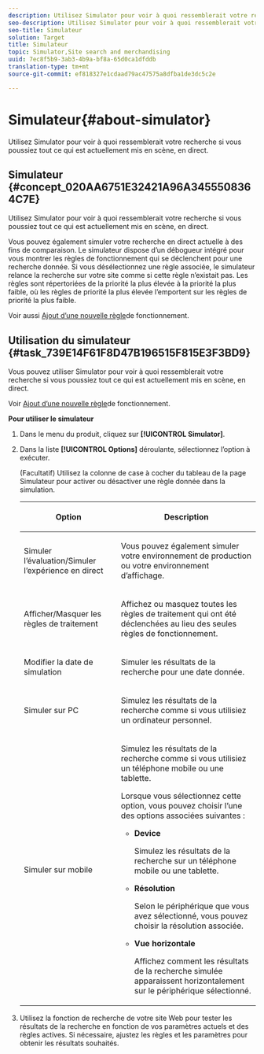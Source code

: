 ```yaml
---
description: Utilisez Simulator pour voir à quoi ressemblerait votre recherche si vous poussiez tout ce qui est actuellement mis en scène, en direct.
seo-description: Utilisez Simulator pour voir à quoi ressemblerait votre recherche si vous poussiez tout ce qui est actuellement mis en scène, en direct.
seo-title: Simulateur
solution: Target
title: Simulateur
topic: Simulator,Site search and merchandising
uuid: 7ec8f5b9-3ab3-4b9a-bf8a-65d0ca1dfddb
translation-type: tm+mt
source-git-commit: ef818327e1cdaad79ac47575a8dfba1de3dc5c2e

---
```



# Simulateur{#about-simulator}

Utilisez Simulator pour voir à quoi ressemblerait votre recherche si vous poussiez tout ce qui est actuellement mis en scène, en direct.

## Simulateur {#concept_020AA6751E32421A96A3455508364C7E}

Utilisez Simulator pour voir à quoi ressemblerait votre recherche si vous poussiez tout ce qui est actuellement mis en scène, en direct.

Vous pouvez également simuler votre recherche en direct actuelle à des fins de comparaison. Le simulateur dispose d’un débogueur intégré pour vous montrer les règles de fonctionnement qui se déclenchent pour une recherche donnée. Si vous désélectionnez une règle associée, le simulateur relance la recherche sur votre site comme si cette règle n’existait pas. Les règles sont répertoriées de la priorité la plus élevée à la priorité la plus faible, où les règles de priorité la plus élevée l’emportent sur les règles de priorité la plus faible.

Voir aussi [Ajout d’une nouvelle règle](c-about-rules-menu/c-about-business-rules.md#task_BD3B31ED48BB4B1B8F1DCD3BFA2528E7)de fonctionnement.

## Utilisation du simulateur {#task_739E14F61F8D47B196515F815E3F3BD9}

Vous pouvez utiliser Simulator pour voir à quoi ressemblerait votre recherche si vous poussiez tout ce qui est actuellement mis en scène, en direct.

Voir [Ajout d’une nouvelle règle](c-about-rules-menu/c-about-business-rules.md#task_BD3B31ED48BB4B1B8F1DCD3BFA2528E7)de fonctionnement.

**Pour utiliser le simulateur**

1. Dans le menu du produit, cliquez sur **[!UICONTROL Simulator]**.
1. Dans la liste **[!UICONTROL Options]** déroulante, sélectionnez l’option à exécuter.

   <!-- 
   
   r_simulator_page_options.xml
   
   -->

   (Facultatif) Utilisez la colonne de case à cocher du tableau de la page Simulateur pour activer ou désactiver une règle donnée dans la simulation.

   <table> 
    <thead> 
      <tr> 
      <th colname="col1" class="entry"> <p>Option </p> </th> 
      <th colname="col2" class="entry"> <p>Description </p> </th> 
      </tr> 
    </thead>
    <tbody> 
      <tr> 
      <td colname="col1"> <p>Simuler l’évaluation/Simuler l’expérience en direct </p> </td> 
      <td colname="col2"> <p>Vous pouvez également simuler votre environnement de production ou votre environnement d’affichage. </p> </td> 
      </tr> 
      <tr> 
      <td colname="col1"> <p>Afficher/Masquer les règles de traitement </p> </td> 
      <td colname="col2"> <p>Affichez ou masquez toutes les règles de traitement qui ont été déclenchées au lieu des seules règles de fonctionnement. </p> </td> 
      </tr> 
      <tr> 
      <td colname="col1"> <p>Modifier la date de simulation </p> </td> 
      <td colname="col2"> <p>Simuler les résultats de la recherche pour une date donnée. </p> </td> 
      </tr> 
      <tr> 
      <td colname="col1"> <p>Simuler sur PC </p> </td> 
      <td colname="col2"> <p>Simulez les résultats de la recherche comme si vous utilisiez un ordinateur personnel. </p> </td> 
      </tr> 
      <tr> 
      <td colname="col1"> <p>Simuler sur mobile </p> </td> 
      <td colname="col2"> <p>Simulez les résultats de la recherche comme si vous utilisiez un téléphone mobile ou une tablette. </p> <p>Lorsque vous sélectionnez cette option, vous pouvez choisir l’une des options associées suivantes : </p> 
        <ul id="ul_2A9901418212486A8EE67A78CB99CBE4"> 
        <li id="li_B210E954DF0D44C397718112C72C2103"> <b>Device </b> <p>Simulez les résultats de la recherche sur un téléphone mobile ou une tablette. </p> </li> 
        <li id="li_90B64EAA0B57446A90CE22172E703594"> <b>Résolution</b> <p>Selon le périphérique que vous avez sélectionné, vous pouvez choisir la résolution associée. </p> </li> 
        <li id="li_042AF9FA3FA846EDB48F7296DB361515"> <b>Vue horizontale</b> <p>Affichez comment les résultats de la recherche simulée apparaissent horizontalement sur le périphérique sélectionné. </p> </li> 
        </ul> </td> 
      </tr> 
    </tbody> 
    </table>

1. Utilisez la fonction de recherche de votre site Web pour tester les résultats de la recherche en fonction de vos paramètres actuels et des règles actives. Si nécessaire, ajustez les règles et les paramètres pour obtenir les résultats souhaités.
